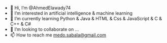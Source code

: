 - 👋 Hi, I’m @AhmedElawady74
- 👀 I’m interested in artificial intelligence & machine learning
- 🌱 I’m currently learning Python & Java & HTML & Css & JavaScript & C & C++ & C# 
- 💞️ I’m looking to collaborate on ...
- 📫 How to reach me medo.sabala@gmail.com

<!---
AhmedElawady74/AhmedElawady74 is a ✨ special ✨ repository because its `README.md` (this file) appears on your GitHub profile.
You can click the Preview link to take a look at your changes.
--->
